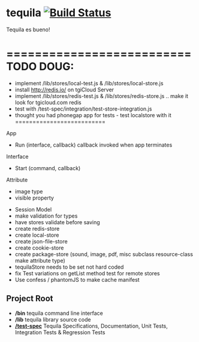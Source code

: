 # tequila [![Build Status](https://secure.travis-ci.org/dremoor/tequila.png)](http://travis-ci.org/dremoor/tequila)

Tequila es bueno!

==========================
TODO DOUG:
==========================
- implement /lib/stores/local-test.js & /lib/stores/local-store.js
- install http://redis.io/ on tgiCloud Server
- implement /lib/stores/redis-test.js & /lib/stores/redis-store.js .. make it look for tgicloud.com redis
- test with /test-spec/integration/test-store-integration.js
- thought you had phonegap app for tests - test localstore with it
==========================

App
- Run (interface, callback)
    callback invoked when app terminates

Interface
- Start (command, callback)

Attribute
- image type
- visible property

* Session Model
* make validation for types
* have stores validate before saving
* create redis-store
* create local-store
* create json-file-store
* create cookie-store
* create package-store (sound, image, pdf, misc subclass resource-class make attribute type)
* tequilaStore needs to be set not hard coded
* fix Test variations on getList method test for remote stores
* Use confess / phantomJS to make cache manifest

## Project Root
+ **/bin** tequila command line interface
+ **/lib** tequila library source code
+ [**/test-spec**](test-spec/README.md) Tequila Specifications, Documentation, Unit Tests, Integration Tests & Regression Tests
